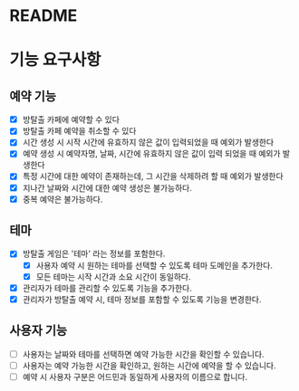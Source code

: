 # README

# 기능 요구사항

## 예약 기능

- [x] 방탈출 카페에 예약할 수 있다
- [x] 방탈출 카페 예약을 취소할 수 있다
- [x] 시간 생성 시 시작 시간에 유효하지 않은 값이 입력되었을 때 예외가 발생한다
- [x] 예약 생성 시 예약자명, 날짜, 시간에 유효하지 않은 값이 입력 되었을 때 예외가 발생한다
- [x] 특정 시간에 대한 예약이 존재하는데, 그 시간을 삭제하려 할 때 예외가 발생한다
- [x] 지나간 날짜와 시간에 대한 예약 생성은 불가능하다.
- [x] 중복 예약은 불가능하다.

## 테마

- [x] 방탈출 게임은 '테마' 라는 정보를 포함한다.
    - [x] 사용자 예약 시 원하는 테마를 선택할 수 있도록 테마 도메인을 추가한다.
    - [x] 모든 테마는 시작 시간과 소요 시간이 동일하다.
- [x] 관리자가 테마를 관리할 수 있도록 기능을 추가한다.
- [x] 관리자가 방탈출 예약 시, 테마 정보를 포함할 수 있도록 기능을 변경한다.

## 사용자 기능

- [ ] 사용자는 날짜와 테마를 선택하면 예약 가능한 시간을 확인할 수 있습니다.
- [ ] 사용자는 예약 가능한 시간을 확인하고, 원하는 시간에 예약을 할 수 있습니다.
- [ ] 예약 시 사용자 구분은 어드민과 동일하게 사용자의 이름으로 합니다.
